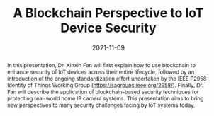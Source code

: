 ---
title: A Blockchain Perspective to IoT Device Security

event: IoT Device Security Conference
event_url: https://iotdevicesecurityconference.com/

location: Vitual

summary: A talk about IoT device security - today, tomorrow and future
abstract: In this presentation, Dr. Xinxin Fan will first explain how to use blockchain to enhance security of IoT devices across their entire lifecycle, followed by an introduction of the ongoing standardization effort undertaken by the IEEE P2958 Identity of Things Working Group (https://sagroups.ieee.org/2958/). Finally, Dr. Fan will describe the application of blockchain-based security techniques for protecting real-world home IP camera systems. This presentation aims to bring new perspectives to many security challenges facing by IoT systems today.

# Talk start and end times.
#   End time can optionally be hidden by prefixing the line with `#`.
date: "2021-11-09"
#date_end: "2030-06-01T15:00:00Z"
all_day: false

#authors: []
#tags: []

# Is this a featured talk? (true/false)
featured: false

#image:
#  caption: 'Image credit: [**Unsplash**](https://unsplash.com/photos/bzdhc5b3Bxs)'
#  focal_point: Right

links:
- icon: twitter
  icon_pack: fab
  name: Follow
  url: https://twitter.com/cryptoxfan
url_code: ""
url_pdf: ""
url_slides: uploads/IoTDSC2021.pdf
url_video: https://iotdevicesecurityconference.com/on-demand-sessions.php
---
